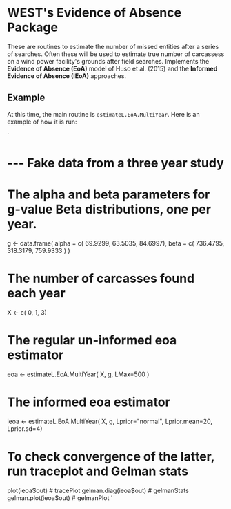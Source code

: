 # WEST's Evidence of Absence Package

These are routines to estimate the number of missed entities after a series of
searches. Often these will be
used to estimate true number of carcassess on a wind power facility's grounds
after field searches. Implements the **Evidence of Absence (EoA)** model of Huso et al. (2015) and the
**Informed Evidence of Absence (IEoA)** approaches.

## Example

At this time, the main routine is `estimateL.EoA.MultiYear`.  Here is an example of how 
it is run: 

`
# --- Fake data from a three year study
# The alpha and beta parameters for g-value Beta distributions, one per year. 
g <- data.frame(
  alpha = c( 69.9299, 63.5035,  84.6997),
  beta = c(  736.4795,  318.3179, 759.9333 )
)

# The number of carcasses found each year
X <- c( 0, 1, 3)

# The regular un-informed eoa estimator
eoa <- estimateL.EoA.MultiYear( X, g, LMax=500 )  

# The informed eoa estimator
ieoa <- estimateL.EoA.MultiYear( X, g, Lprior="normal", Lprior.mean=20, Lprior.sd=4) 

# To check convergence of the latter, run traceplot and Gelman stats
plot(ieoa$out) # tracePlot
gelman.diag(ieoa$out) # gelmanStats
gelman.plot(ieoa$out) # gelmanPlot
'
